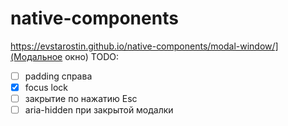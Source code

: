 # native-components
https://evstarostin.github.io/native-components/modal-window/](Модальное окно)
TODO:  
- [ ] padding справа  
- [x] focus lock  
- [ ] закрытие по нажатию Esc  
- [ ] aria-hidden при закрытой модалки

